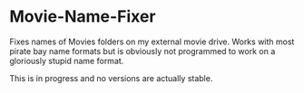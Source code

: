 # Movie-Name-Fixer
Fixes names of Movies folders on my external movie drive. Works with most pirate bay name formats but is obviously not programmed to work on a gloriously stupid name format.

This is in progress and no versions are actually stable.
